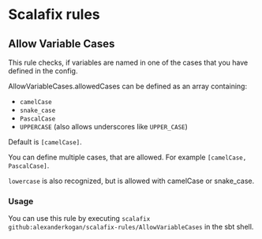 # Scalafix rules

## Allow Variable Cases
This rule checks, if variables are named in one of the cases that you have defined in the config.

AllowVariableCases.allowedCases can be defined as an array containing:
* `camelCase`
* `snake_case`
* `PascalCase`
* `UPPERCASE` (also allows underscores like `UPPER_CASE`)

Default is `[camelCase]`.

You can define multiple cases, that are allowed. For example `[camelCase, PascalCase]`.

`lowercase` is also recognized, but is allowed with camelCase or snake_case.

### Usage
You can use this rule by executing `scalafix github:alexanderkogan/scalafix-rules/AllowVariableCases` in the sbt shell.

